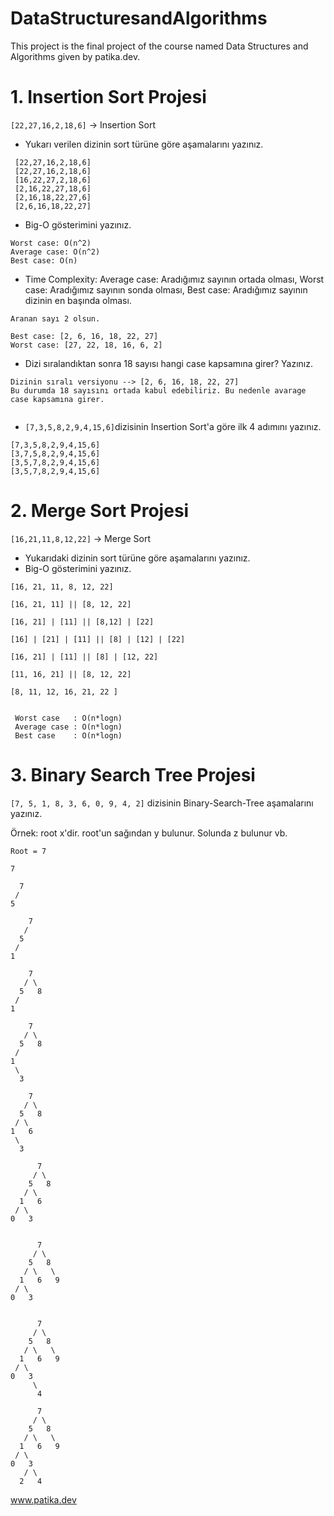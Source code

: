 # DataStructuresandAlgorithms
This project is the final project of the course named Data Structures and Algorithms given by patika.dev.
# 1. Insertion Sort Projesi

``[22,27,16,2,18,6]`` -> Insertion Sort

*  Yukarı verilen dizinin sort türüne göre aşamalarını yazınız.  
```
 [22,27,16,2,18,6]
 [22,27,16,2,18,6]
 [16,22,27,2,18,6]
 [2,16,22,27,18,6]
 [2,16,18,22,27,6]
 [2,6,16,18,22,27]
```
*  Big-O gösterimini yazınız.
 ```
 Worst case: O(n^2)
 Average case: O(n^2)
 Best case: O(n)
 ```
*  Time Complexity: Average case: Aradığımız sayının ortada olması, Worst case: Aradığımız sayının sonda olması, Best case: Aradığımız sayının dizinin en başında olması.
 ```
 Aranan sayı 2 olsun. 
 
 Best case: [2, 6, 16, 18, 22, 27]
 Worst case: [27, 22, 18, 16, 6, 2]
 ```
*  Dizi sıralandıktan sonra 18 sayısı hangi case kapsamına girer? Yazınız.
 ```
 Dizinin sıralı versiyonu --> [2, 6, 16, 18, 22, 27]
 Bu durumda 18 sayısını ortada kabul edebiliriz. Bu nedenle avarage case kapsamına girer.
 
 
 ``` 
 * ``[7,3,5,8,2,9,4,15,6]``dizisinin Insertion Sort'a göre ilk 4 adımını yazınız.
 ```
 [7,3,5,8,2,9,4,15,6]
 [3,7,5,8,2,9,4,15,6]
 [3,5,7,8,2,9,4,15,6]
 [3,5,7,8,2,9,4,15,6]
 
 ```
 

# 2. Merge Sort Projesi

``[16,21,11,8,12,22]`` -> Merge Sort

* Yukarıdaki dizinin sort türüne göre aşamalarını yazınız.
* Big-O gösterimini yazınız.

```
[16, 21, 11, 8, 12, 22]

[16, 21, 11] || [8, 12, 22]

[16, 21] | [11] || [8,12] | [22]

[16] | [21] | [11] || [8] | [12] | [22] 

[16, 21] | [11] || [8] | [12, 22]

[11, 16, 21] || [8, 12, 22] 

[8, 11, 12, 16, 21, 22 ]


```

```
 Worst case   : O(n*logn)
 Average case : O(n*logn)
 Best case    : O(n*logn)
 ```
 



# 3. Binary Search Tree Projesi

``[7, 5, 1, 8, 3, 6, 0, 9, 4, 2]`` dizisinin Binary-Search-Tree aşamalarını yazınız.

Örnek: root x'dir. root'un sağından y bulunur. Solunda z bulunur vb.

```
Root = 7
```
```
7
```
```
  7
 /
5
```
```
    7
   /
  5
 /
1
```
```
    7
   / \ 
  5   8
 /
1
```
```
    7
   / \ 
  5   8
 /
1
 \ 
  3
```
```
    7
   / \ 
  5   8
 / \
1   6
 \ 
  3
```
```
      7
     / \ 
    5   8
   / \
  1   6
 / \ 
0   3
 

```
```
      7
     / \ 
    5   8
   / \   \
  1   6   9
 / \ 
0   3
 

```
```
      7
     / \ 
    5   8
   / \   \
  1   6   9
 / \ 
0   3
     \ 
      4
```
```
      7
     / \ 
    5   8
   / \   \
  1   6   9
 / \ 
0   3
   / \ 
  2   4
```
www.patika.dev
